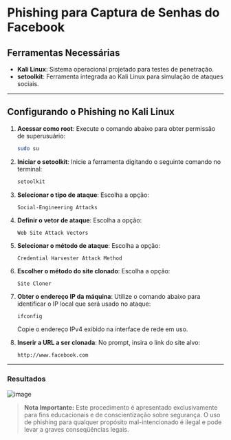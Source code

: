# Phishing para Captura de Senhas do Facebook

## Ferramentas Necessárias
- **Kali Linux**: Sistema operacional projetado para testes de penetração.
- **setoolkit**: Ferramenta integrada ao Kali Linux para simulação de ataques sociais.

---

## Configurando o Phishing no Kali Linux

1. **Acessar como root**:
   Execute o comando abaixo para obter permissão de superusuário:
   ```bash
   sudo su
   ```

2. **Iniciar o setoolkit**:
   Inicie a ferramenta digitando o seguinte comando no terminal:
   ```bash
   setoolkit
   ```

3. **Selecionar o tipo de ataque**:
   Escolha a opção:
   ```
   Social-Engineering Attacks
   ```

4. **Definir o vetor de ataque**:
   Escolha a opção:
   ```
   Web Site Attack Vectors
   ```

5. **Selecionar o método de ataque**:
   Escolha a opção:
   ```
   Credential Harvester Attack Method
   ```

6. **Escolher o método do site clonado**:
   Escolha a opção:
   ```
   Site Cloner
   ```

7. **Obter o endereço IP da máquina**:
   Utilize o comando abaixo para identificar o IP local que será usado no ataque:
   ```bash
   ifconfig
   ```
   Copie o endereço IPv4 exibido na interface de rede em uso.

8. **Inserir a URL a ser clonada**:
   No prompt, insira o link do site alvo:
   ```
   http://www.facebook.com
   ```

---

### Resultados
![image](https://github.com/user-attachments/assets/929586e6-b4af-4ca7-8cd5-d34f38fe4dd0)


> **Nota Importante:** Este procedimento é apresentado exclusivamente para fins educacionais e de conscientização sobre segurança. O uso de phishing para qualquer propósito mal-intencionado é ilegal e pode levar a graves conseqüências legais.



